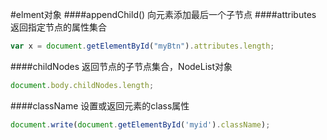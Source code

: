 #elment对象
####appendChild()
向元素添加最后一个子节点
####attributes
返回指定节点的属性集合
```js
var x = document.getElementById("myBtn").attributes.length;
```
####childNodes
返回节点的子节点集合，NodeList对象
```js
document.body.childNodes.length;
```
####className
设置或返回元素的class属性
```js
document.write(document.getElementById('myid').className);
```

